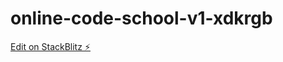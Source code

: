 # online-code-school-v1-xdkrgb

[Edit on StackBlitz ⚡️](https://stackblitz.com/edit/online-code-school-v1-xdkrgb)
